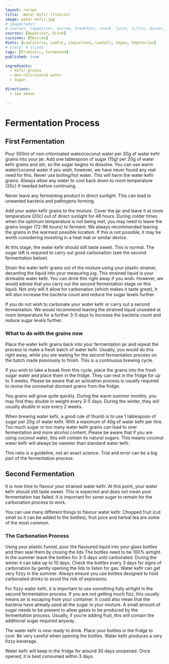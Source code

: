 ```yaml
---
layout: recipe
title:  Water Kefir (Tibicos)
image: water-kefir.jpg
# imagecredit:
# courses: [appetiser, entree, breakfast, snack, lunch, tiffin, dinner, supper]
courses: [Appetiser, Drink]
cuisines: [Mexican]
diets: [LowCalorie, LowFat, LowLactose, LowSalt, Vegan, Vegetarian]
# yield: 4 slices
tags: [Probiotic, Fermented]
published: true

ingredients:
  - Kefir grains
  - Non-chlorinated water
  - Sugar

directions:
  - See above

---
```

# Fermentation Process

## First Fermentation

Pour 500ml of non-chlorinated water/coconut water per 20g of water kefir grains into your jar. Add one tablespoon of sugar (15g) per 20g of water kefir grains and stir, so the sugar begins to dissolve. You can use warm water/coconut water if you wish, however, we have never found any real need for this. Never use boiling/hot water. This will harm the water kefir grains. Always allow any water to cool back down to room temperature (20c) if needed before continuing.

Never leave any fermenting product in direct sunlight. This can lead to unwanted bacteria and pathogens forming.

Add your water kefir grains to the mixture. Cover the jar and leave it at room temperature (20c) out of direct sunlight for 48 hours. During colder times when the optimum temperature is not being met, you may need to leave the grains longer (72-96 hours) to ferment. We always recommended leaving the grains in the warmest possible location. If this is not possible, it may be worth considering investing in a heat mat or similar device.

At this stage, the water kefir should still taste sweet. This is normal. The sugar left is required to carry out good carbonation (see the second fermentation below).

Strain the water kefir grains out of the mixture using your plastic strainer, decanting the liquid into your measuring jug. This strained liquid is your drinkable water kefir. You can drink this right away if you wish. However, we would advise that you carry out the second fermentation stage on this liquid. Not only will it allow for carbonation (which makes it taste great), it will also increase the bacteria count and reduce the sugar levels further.

If you do not wish to carbonate your water kefir or carry out a second fermentation. We would recommend leaving the strained liquid unsealed at room temperature for a further 3-5 days to increase the bacteria count and reduce sugar levels further.

### What to do with the grains now

Place the water kefir grains back into your fermentation jar and repeat the process to make a fresh batch of water kefir. Usually, you would do this right away, while you are waiting for the second fermentation process on the batch made previously to finish. This is a continuous brewing cycle.

If you wish to take a break from this cycle, place the grains into the fresh sugar water and place them in the fridge. They can rest in the fridge for up to 3 weeks. Please be aware that an activation process is usually required to revive the somewhat dormant grains from the fridge.

You grains will grow quite quickly. During the warm summer months, you may find they double in weight every 3-5 days. During the winter, they will usually double in size every 2 weeks.

When brewing water kefir, a good rule of thumb is to use 1 tablespoon of sugar per 20g of water kefir. With a maximum of 40g of water kefir per litre. Too much sugar or too many water kefir grains can lead to over fermentation and more alcohol content. Please be aware that if you are using coconut water, this will contain its natural sugars. This means coconut water kefir will always be sweeter than standard water kefir.

This ratio is a guideline, not an exact science. Trial and error can be a big part of the fermentation process.

## Second Fermentation

It is now time to flavour your strained water kefir. At this point, your water kefir should still taste sweet. This is expected and does not mean your fermentation has failed. It is important for some sugar to remain for the carbonation process to work.

You can use many different things to flavour water kefir. Chopped fruit (cut small so it can be added to the bottles), fruit juice and herbal tea are some of the most common.

### The Carbonation Process

Using your plastic funnel, pour the flavoured liquid into your glass bottles and then seal them by closing the lids The bottles need to be 100% airtight. In the summer leave the bottles for 3-5 days until carbonated. During the winter it can take up to 10 days. Check the bottles every 3 days for signs of carbonation by gently opening the lids to listen for gas. Water kefir can get very fizzy in the summer. Always ensure you use bottles designed to hold carbonated drinks to avoid the risk of explosions.

For fizzy water kefir, it is important to use something fully airtight in the second fermentation process. If you are not getting much fizz, this usually means air is escaping from your container. It could also mean that the bacteria have already used all the sugar in your mixture. A small amount of sugar needs to be present to allow gases to be produced by the fermentation process. Usually, if you’re adding fruit, this will contain the additional sugar required anyway.

The water kefir is now ready to drink. Place your bottles in the fridge to cool. Be very careful when opening the bottles. Water kefir produces a very fizzy beverage.

Water kefir will keep in the fridge for around 30 days unopened. Once opened, it is best consumed within 3 days.
